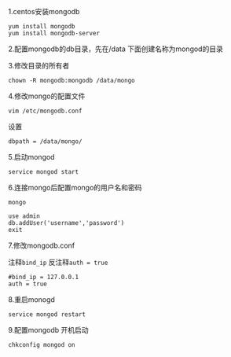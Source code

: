 1.centos安装mongodb

```
yum install mongodb
yum install mongodb-server
```


2.配置mongodb的db目录，先在/data 下面创建名称为mongod的目录

3.修改目录的所有者

```
chown -R mongodb:mongodb /data/mongo
```

4.修改mongo的配置文件

```
vim /etc/mongodb.conf
```

设置

```
dbpath = /data/mongo/
```

5.启动mongod


```
service mongod start
```

6.连接mongo后配置mongo的用户名和密码

```
mongo

use admin
db.addUser('username','password')
exit
```

7.修改mongodb.conf

注释`bind_ip`
反注释`auth = true`


```
#bind_ip = 127.0.0.1
auth = true 
```

8.重启monogd


```
service mongod restart
```

9.配置mongodb 开机启动


```
chkconfig mongod on
```

